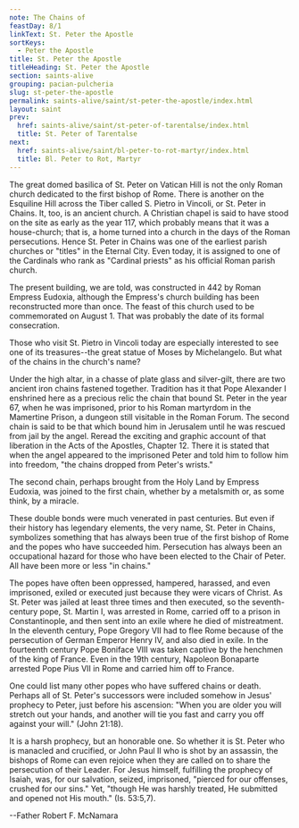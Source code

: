 ```yaml
---
note: The Chains of
feastDay: 8/1
linkText: St. Peter the Apostle
sortKeys:
  - Peter the Apostle
title: St. Peter the Apostle
titleHeading: St. Peter the Apostle
section: saints-alive
grouping: pacian-pulcheria
slug: st-peter-the-apostle
permalink: saints-alive/saint/st-peter-the-apostle/index.html
layout: saint
prev:
  href: saints-alive/saint/st-peter-of-tarentalse/index.html
  title: St. Peter of Tarentalse
next:
  href: saints-alive/saint/bl-peter-to-rot-martyr/index.html
  title: Bl. Peter to Rot, Martyr
---
```

The great domed basilica of St. Peter on Vatican Hill is not the only Roman church dedicated to the first bishop of Rome. There is another on the Esquiline Hill across the Tiber called S. Pietro in Vincoli, or St. Peter in Chains. It, too, is an ancient church. A Christian chapel is said to have stood on the site as early as the year 117, which probably means that it was a house-church; that is, a home turned into a church in the days of the Roman persecutions. Hence St. Peter in Chains was one of the earliest parish churches or "titles" in the Eternal City. Even today, it is assigned to one of the Cardinals who rank as "Cardinal priests" as his official Roman parish church.

The present building, we are told, was constructed in 442 by Roman Empress Eudoxia, although the Empress's church building has been reconstructed more than once. The feast of this church used to be commemorated on August 1. That was probably the date of its formal consecration.

Those who visit St. Pietro in Vincoli today are especially interested to see one of its treasures--the great statue of Moses by Michelangelo. But what of the chains in the church's name?

Under the high altar, in a chasse of plate glass and silver-gilt, there are two ancient iron chains fastened together. Tradition has it that Pope Alexander I enshrined here as a precious relic the chain that bound St. Peter in the year 67, when he was imprisoned, prior to his Roman martyrdom in the Mamertine Prison, a dungeon still visitable in the Roman Forum. The second chain is said to be that which bound him in Jerusalem until he was rescued from jail by the angel. Reread the exciting and graphic account of that liberation in the Acts of the Apostles, Chapter 12. There it is stated that when the angel appeared to the imprisoned Peter and told him to follow him into freedom, "the chains dropped from Peter's wrists."

The second chain, perhaps brought from the Holy Land by Empress Eudoxia, was joined to the first chain, whether by a metalsmith or, as some think, by a miracle.

These double bonds were much venerated in past centuries. But even if their history has legendary elements, the very name, St. Peter in Chains, symbolizes something that has always been true of the first bishop of Rome and the popes who have succeeded him. Persecution has always been an occupational hazard for those who have been elected to the Chair of Peter. All have been more or less "in chains."

The popes have often been oppressed, hampered, harassed, and even imprisoned, exiled or executed just because they were vicars of Christ. As St. Peter was jailed at least three times and then executed, so the seventh-century pope, St. Martin I, was arrested in Rome, carried off to a prison in Constantinople, and then sent into an exile where he died of mistreatment. In the eleventh century, Pope Gregory VII had to flee Rome because of the persecution of German Emperor Henry IV, and also died in exile. In the fourteenth century Pope Boniface VIII was taken captive by the henchmen of the king of France. Even in the 19th century, Napoleon Bonaparte arrested Pope Pius VII in Rome and carried him off to France.

One could list many other popes who have suffered chains or death. Perhaps all of St. Peter's successors were included somehow in Jesus' prophecy to Peter, just before his ascension: "When you are older you will stretch out your hands, and another will tie you fast and carry you off against your will." (John 21:18).

It is a harsh prophecy, but an honorable one. So whether it is St. Peter who is manacled and crucified, or John Paul II who is shot by an assassin, the bishops of Rome can even rejoice when they are called on to share the persecution of their Leader. For Jesus himself, fulfilling the prophecy of Isaiah, was, for our salvation, seized, imprisoned, "pierced for our offenses, crushed for our sins." Yet, "though He was harshly treated, He submitted and opened not His mouth." (Is. 53:5,7).

\--Father Robert F. McNamara